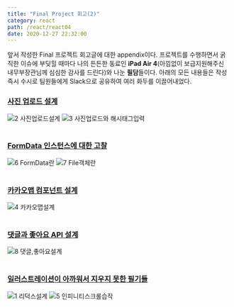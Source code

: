```yaml
---
title: "Final Project 회고(2)"
category: react
path: /react/react04
date: 2020-12-27 22:32:00
---
```


앞서 작성한 Final 프로젝트 회고글에 대한 appendix이다. 프로젝트를 수행하면서 굵직한 이슈에 부딪힐 때마다 나의 든든한 동료인 **iPad Air 4**(아낌없이 보급지원해주신 내무부장관님께 심심한 감사를 드린다)와 나눈 **필담**들이다. 아래의 모든 내용들은 작성 즉시 수시로 팀원들에게 Slack으로 공유하여 여러 화두를 이끌어내었다.

### <u>사진 업로드 설계</u>

![2 사진업로드설계](https://user-images.githubusercontent.com/67884699/103172012-b9d3f400-4893-11eb-8a23-b6d5f01536b6.jpg)
![3 사진업로드와 해시태그입력](https://user-images.githubusercontent.com/67884699/103172021-cbb59700-4893-11eb-958e-72523bdaa600.jpg)
<br>
<br>

### <u>FormData 인스턴스에 대한 고찰</u>

![6 FormData란](https://user-images.githubusercontent.com/67884699/103172026-d839ef80-4893-11eb-88e6-75014fb3a251.jpg)
![7 File객체란](https://user-images.githubusercontent.com/67884699/103172029-dc660d00-4893-11eb-9178-8cc744b419d3.jpg)
<br>
<br>

### <u>카카오맵 컴포넌트 설계</u>

![4 카카오맵설계](https://user-images.githubusercontent.com/67884699/103172025-d3753b80-4893-11eb-9bee-26f678933a81.jpg)
<br>
<br>

### <u>댓글과 좋아요 API 설계</u>

![8 댓글,좋아요설계](https://user-images.githubusercontent.com/67884699/103172030-dff99400-4893-11eb-8324-95f529193027.jpg)
<br>
<br>

### <u>일러스트레이션이 아까워서 지우지 못한 필기들</u>

![1 리덕스설계](https://user-images.githubusercontent.com/67884699/103172033-e2f48480-4893-11eb-9d80-3ddc6b021431.jpg)
![5 인피니티스크롤습작](https://user-images.githubusercontent.com/67884699/103172034-e556de80-4893-11eb-8dbd-349caddf194f.jpg)
